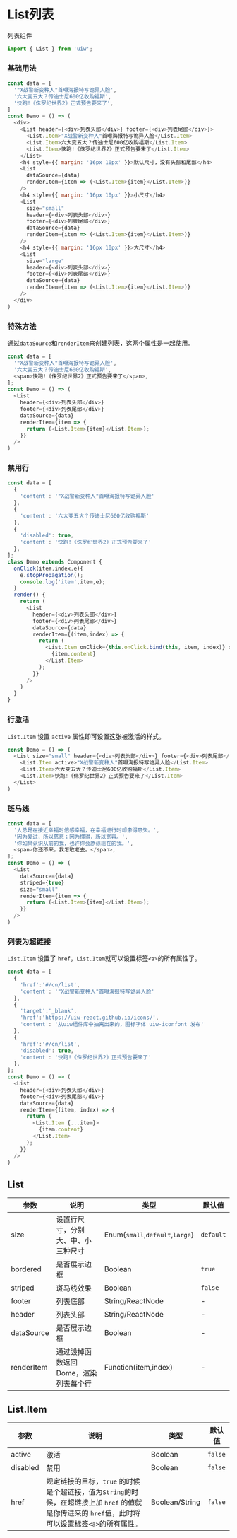 List列表
===

列表组件

```jsx
import { List } from 'uiw';
```

### 基础用法

<!--DemoStart,bgWhite--> 
```js
const data = [
  '"X战警新变种人"首曝海报特写诡异人脸',
  '六大变五大？传迪士尼600亿收购福斯',
  '快跑!《侏罗纪世界2》正式预告要来了',
]
const Demo = () => (
  <div>
    <List header={<div>列表头部</div>} footer={<div>列表尾部</div>}>
      <List.Item>"X战警新变种人"首曝海报特写诡异人脸</List.Item>
      <List.Item>六大变五大？传迪士尼600亿收购福斯</List.Item>
      <List.Item>快跑!《侏罗纪世界2》正式预告要来了</List.Item>
    </List>
    <h4 style={{ margin: '16px 10px' }}>默认尺寸，没有头部和尾部</h4>
    <List
      dataSource={data}
      renderItem={item => (<List.Item>{item}</List.Item>)}
    />
    <h4 style={{ margin: '16px 10px' }}>小尺寸</h4>
    <List
      size="small"
      header={<div>列表头部</div>} 
      footer={<div>列表尾部</div>}
      dataSource={data}
      renderItem={item => (<List.Item>{item}</List.Item>)}
    />
    <h4 style={{ margin: '16px 10px' }}>大尺寸</h4>
    <List
      size="large"
      header={<div>列表头部</div>} 
      footer={<div>列表尾部</div>}
      dataSource={data}
      renderItem={item => (<List.Item>{item}</List.Item>)}
    />
  </div>
)
```
<!--End-->


### 特殊方法

通过`dataSource`和`renderItem`来创建列表，这两个属性是一起使用。

<!--DemoStart,bgWhite--> 
```js
const data = [
  '"X战警新变种人"首曝海报特写诡异人脸',
  '六大变五大？传迪士尼600亿收购福斯',
  <span>快跑!《侏罗纪世界2》正式预告要来了</span>,
];
const Demo = () => (
  <List
    header={<div>列表头部</div>}
    footer={<div>列表尾部</div>}
    dataSource={data}
    renderItem={item => {
      return (<List.Item>{item}</List.Item>);
    }}
  />
)
```
<!--End-->

### 禁用行

<!--DemoStart,bgWhite--> 
```js
const data = [
  {
    'content': '"X战警新变种人"首曝海报特写诡异人脸'
  },
  {
    'content': '六大变五大？传迪士尼600亿收购福斯'
  },
  {
    'disabled': true,
    'content': '快跑!《侏罗纪世界2》正式预告要来了'
  },
];
class Demo extends Component {
  onClick(item,index,e){
    e.stopPropagation();
    console.log('item',item,e);
  }
  render() {
    return (
      <List
        header={<div>列表头部</div>}
        footer={<div>列表尾部</div>}
        dataSource={data}
        renderItem={(item,index) => {
          return (
            <List.Item onClick={this.onClick.bind(this, item, index)} disabled={item.disabled}>
              {item.content}
            </List.Item>
          );
        }}
      />
    )
  }
}
```
<!--End-->


### 行激活

`List.Item` 设置 `active` 属性即可设置这张被激活的样式。

<!--DemoStart,bgWhite--> 
```js
const Demo = () => (
  <List size="small" header={<div>列表头部</div>} footer={<div>列表尾部</div>}>
    <List.Item active>"X战警新变种人"首曝海报特写诡异人脸</List.Item>
    <List.Item>六大变五大？传迪士尼600亿收购福斯</List.Item>
    <List.Item>快跑!《侏罗纪世界2》正式预告要来了</List.Item>
  </List>
)
```
<!--End-->

### 斑马线

<!--DemoStart,bgWhite--> 
```js
const data = [
  '人总是在接近幸福时倍感幸福，在幸福进行时却患得患失。',
  '因为爱过，所以慈悲；因为懂得，所以宽容。',
  '你如果认识从前的我，也许你会原谅现在的我。',
  <span>你还不来，我怎敢老去。</span>,
];
const Demo = () => (
  <List
    dataSource={data}
    striped={true}
    size="small"
    renderItem={item => {
      return (<List.Item>{item}</List.Item>);
    }}
  />
)
```
<!--End-->

### 列表为超链接

`List.Item` 设置了 `href`，`List.Item`就可以设置标签`<a>`的所有属性了。

<!--DemoStart,bgWhite--> 
```js
const data = [
  {
    'href':'#/cn/list',
    'content': '"X战警新变种人"首曝海报特写诡异人脸'
  },
  {
    'target':'_blank',
    'href':'https://uiw-react.github.io/icons/',
    'content': '从uiw组件库中抽离出来的，图标字体 uiw-iconfont 发布'
  },
  {
    'href':'#/cn/list',
    'disabled': true,
    'content': '快跑!《侏罗纪世界2》正式预告要来了'
  },
];
const Demo = () => (
  <List
    header={<div>列表头部</div>}
    footer={<div>列表尾部</div>}
    dataSource={data}
    renderItem={(item, index) => {
      return (
        <List.Item {...item}>
          {item.content}
        </List.Item>
      );
    }}
  />
)
```
<!--End-->

## List

| 参数 | 说明 | 类型 | 默认值 |
|--------- |-------- |--------- |-------- |
| size | 设置行尺寸，分别大、中、小三种尺寸 | Enum{`small`,`default`,`large`} | `default` |
| bordered | 是否展示边框 | Boolean | `true` |
| striped | 斑马线效果 | Boolean | `false` |
| footer | 列表底部 | String/ReactNode | - |
| header | 列表头部 | String/ReactNode | - |
| dataSource | 是否展示边框 | Boolean | - |
| renderItem | 通过毁掉函数返回Dome，渲染列表每个行 | Function(item,index) | - |

## List.Item

| 参数 | 说明 | 类型 | 默认值 |
| --------- | -------- | --------- | -------- |
| active | 激活 | Boolean | `false` |
| disabled | 禁用 | Boolean | `false` |
| href | 规定链接的目标，`true` 的时候是个超链接，值为`String`的时候，在超链接上加 `href` 的值就是你传进来的 `href`值，此时将可以设置标签`<a>`的所有属性。  | Boolean/String | `false` |

